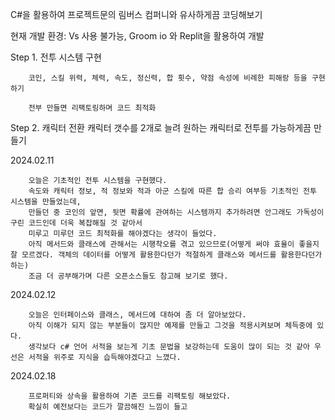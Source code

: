 C#을 활용하여 프로젝트문의 림버스 컴퍼니와 유사하게끔 코딩해보기

현재 개발 환경: Vs 사용 불가능, Groom io 와 Replit을 활용하여 개발

Step 1. 전투 시스템 구현

        코인, 스킬 위력, 체력, 속도, 정신력, 합 횟수, 약점 속성에 비례한 피해랑 등을 구현하기

        전부 만들면 리팩토링하며 코드 최적화
      
Step 2. 캐릭터 전환
        캐릭터 갯수를 2개로 늘려 원하는 캐릭터로 전투를 가능하게끔 만들기


2024.02.11

        오늘은 기초적인 전투 시스템을 구현했다.
        속도와 캐릭터 정보, 적 정보와 적과 아군 스킬에 따른 합 승리 여부등 기초적인 전투 시스템을 만들었는데,
        만들던 중 코인의 앞면, 뒷면 확률에 관여하는 시스템까지 추가하려면 안그래도 가독성이 구린 코드인데 더욱 복잡해질 것 같아서
        미루고 미루던 코드 최적화를 해야겠다는 생각이 들었다.
        아직 메서드와 클래스에 관해서는 시행착오를 겪고 있으므로(어떻게 써야 효율이 좋을지 잘 모르겠다. 객체의 데이터를 어떻게 활용한다던가 적절하게 클래스와 메서드를 활용한다던가 하는)
        조금 더 공부해가며 다른 오픈소스들도 참고해 보기로 했다.        
2024.02.12

        오늘은 인터페이스와 클래스, 메서드에 대하여 좀 더 알아보았다.
        아직 이해가 되지 않는 부분들이 많지만 예제를 만들고 그것을 적용시켜보며 체득중에 있다.
        생각보다 c# 언어 서적을 보는게 기초 문법을 보강하는데 도움이 많이 되는 것 같아 우선은 서적을 위주로 지식을 습득해야겠다고 느꼈다.
2024.02.18


        프로퍼티와 상속을 활용하여 기존 코드를 리팩토링 해보았다.
        확실히 예전보다는 코드가 깔끔해진 느낌이 들고
